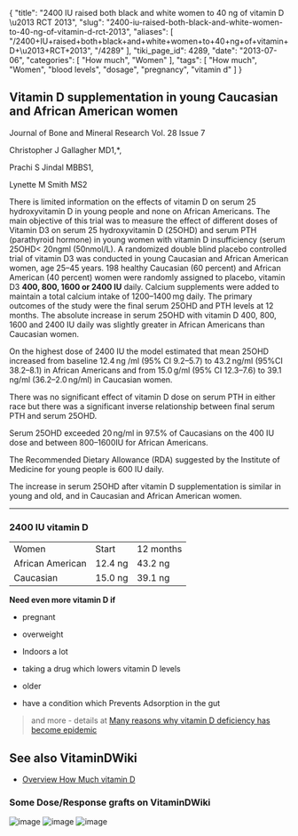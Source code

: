 {
    "title": "2400 IU raised both black and white women to 40 ng of vitamin D \u2013 RCT 2013",
    "slug": "2400-iu-raised-both-black-and-white-women-to-40-ng-of-vitamin-d-rct-2013",
    "aliases": [
        "/2400+IU+raised+both+black+and+white+women+to+40+ng+of+vitamin+D+\u2013+RCT+2013",
        "/4289"
    ],
    "tiki_page_id": 4289,
    "date": "2013-07-06",
    "categories": [
        "How much",
        "Women"
    ],
    "tags": [
        "How much",
        "Women",
        "blood levels",
        "dosage",
        "pregnancy",
        "vitamin d"
    ]
}


## Vitamin D supplementation in young Caucasian and African American women

Journal of Bone and Mineral Research Vol. 28 Issue 7

Christopher J Gallagher MD1,*,

Prachi S Jindal MBBS1,

Lynette M Smith MS2

There is limited information on the effects of vitamin D on serum 25 hydroxyvitamin D in young people and none on African Americans. The main objective of this trial was to measure the effect of different doses of Vitamin D3 on serum 25 hydroxyvitamin D (25OHD) and serum PTH (parathyroid hormone) in young women with vitamin D insufficiency (serum 25OHD< 20ngml (50nmol/L). A randomized double blind placebo controlled trial of vitamin D3 was conducted in young Caucasian and African American women, age 25–45 years. 198 healthy Caucasian (60 percent) and African American (40 percent) women were randomly assigned to placebo, vitamin D3  **400, 800, 1600 or 2400 IU**  daily. Calcium supplements were added to maintain a total calcium intake of 1200–1400 mg daily. The primary outcomes of the study were the final serum 25OHD and PTH levels at 12 months. The absolute increase in serum 25OHD with vitamin D 400, 800, 1600 and 2400 IU daily was slightly greater in African Americans than Caucasian women. 

On the highest dose of 2400 IU the model estimated that mean 25OHD increased from baseline 12.4 ng /ml (95% CI 9.2–5.7) to 43.2 ng/ml (95%CI 38.2–8.1) in African Americans and from 15.0 g/ml (95% CI 12.3–7.6) to 39.1 ng/ml (36.2–2.0 ng/ml) in Caucasian women. 

There was no significant effect of vitamin D dose on serum PTH in either race but there was a significant inverse relationship between final serum PTH and serum 25OHD.

Serum 25OHD exceeded 20 ng/ml in 97.5% of Caucasians on the 400 IU dose and between 800–1600IU for African Americans. 

The Recommended Dietary Allowance (RDA) suggested by the Institute of Medicine for young people is 600 IU daily. 

The increase in serum 25OHD after vitamin D supplementation is similar in young and old, and in Caucasian and African American women.

---

### 2400 IU vitamin D

| | | |
| --- | --- | --- |
| Women | Start | 12 months |
| African American  | 12.4 ng | 43.2 ng |
| Caucasian | 15.0 ng | 39.1 ng |

 **Need even more vitamin D if** 

* pregnant

* overweight

* Indoors a lot

* taking a drug which lowers vitamin D levels

* older

* have a condition which Prevents Adsorption in the gut  

> and more - details at [Many reasons why vitamin D deficiency has become epidemic](/posts/many-reasons-why-vitamin-d-deficiency-has-become-epidemic)

## See also VitaminDWiki

* [Overview How Much vitamin D](/posts/overview-how-much-vitamin-d)

### Some Dose/Response grafts on VitaminDWiki

<img src="/attachments/d3.mock.jpg" alt="image">
<img src="/attachments/d3.mock.jpg" alt="image">
<img src="/attachments/d3.mock.jpg" alt="image">